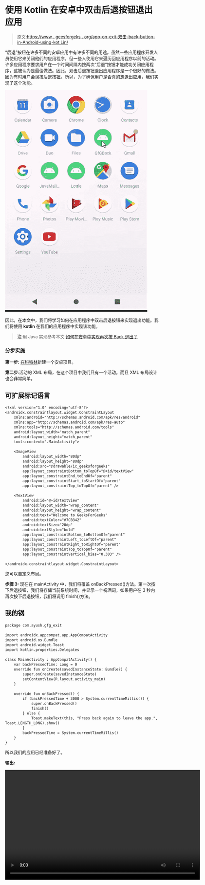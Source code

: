 # 使用 Kotlin 在安卓中双击后退按钮退出应用

> 原文:[https://www . geesforgeks . org/app-on-exit-双击-back-button-in-Android-using-kot Lin/](https://www.geeksforgeeks.org/exit-from-app-on-double-click-of-back-button-in-android-using-kotlin/)

“后退”按钮在许多不同的安卓应用中有许多不同的用途。虽然一些应用程序开发人员使用它来关闭他们的应用程序，但一些人使用它来遍历回应用程序以前的活动。许多应用程序要求用户在一个时间间隔内按两次“后退”按钮才能成功关闭应用程序，这被认为是最佳做法。因此，双击后退按钮退出应用程序是一个很好的做法。因为有时用户会误按后退按钮。所以，为了确保用户是否真的想退出应用，我们实现了这个功能。

![](img/8fabe52b49e77c49349e45e1e7ae3c60.png)

因此，在本文中，我们将学习如何在应用程序中双击后退按钮来实现退出功能。我们将使用 **kotlin** 在我们的应用程序中实现该功能。

> **注**:用 Java 实现参考本文:[如何在安卓中实现再次按 Back 退出？](https://www.geeksforgeeks.org/how-to-implement-press-back-again-to-exit-in-android/)

### **分步实施**

**第一步:** [在科特林](https://www.geeksforgeeks.org/how-to-create-project-in-android-studio-using-kotlin/)新建一个安卓项目。

**第二步**:活动的 XML 布局，在这个项目中我们只有一个活动。而且 XML 布局设计也会非常简单。

## 可扩展标记语言

```
<?xml version="1.0" encoding="utf-8"?>
<androidx.constraintlayout.widget.ConstraintLayout 
    xmlns:android="http://schemas.android.com/apk/res/android"
    xmlns:app="http://schemas.android.com/apk/res-auto"
    xmlns:tools="http://schemas.android.com/tools"
    android:layout_width="match_parent"
    android:layout_height="match_parent"
    tools:context=".MainActivity">

    <ImageView
        android:layout_width="80dp"
        android:layout_height="80dp"     
        android:src="@drawable/ic_geeksforgeeks"
        app:layout_constraintBottom_toTopOf="@+id/textView"
        app:layout_constraintEnd_toEndOf="parent"
        app:layout_constraintStart_toStartOf="parent"
        app:layout_constraintTop_toTopOf="parent" />

    <TextView
        android:id="@+id/textView"
        android:layout_width="wrap_content"
        android:layout_height="wrap_content"
        android:text="Welcome to GeeksForGeeks"
        android:textColor="#7CB342"
        android:textSize="20dp"
        android:textStyle="bold"
        app:layout_constraintBottom_toBottomOf="parent"
        app:layout_constraintLeft_toLeftOf="parent"
        app:layout_constraintRight_toRightOf="parent"
        app:layout_constraintTop_toTopOf="parent"
        app:layout_constraintVertical_bias="0.303" />

</androidx.constraintlayout.widget.ConstraintLayout>
```

您可以自定义布局。

**步骤 3:** 现在在 mainActivity 中，我们将覆盖 onBackPressed()方法。第一次按下后退按钮，我们将存储当前系统时间，并显示一个祝酒词。如果用户在 3 秒内再次按下后退按钮，我们将调用 finish()方法。

## 我的锅

```
package com.ayush.gfg_exit

import androidx.appcompat.app.AppCompatActivity
import android.os.Bundle
import android.widget.Toast
import kotlin.properties.Delegates

class MainActivity : AppCompatActivity() {
    var backPressedTime: Long = 0
    override fun onCreate(savedInstanceState: Bundle?) {
        super.onCreate(savedInstanceState)
        setContentView(R.layout.activity_main)
    }

    override fun onBackPressed() {
        if (backPressedTime + 3000 > System.currentTimeMillis()) {
            super.onBackPressed()
            finish()
        } else {
            Toast.makeText(this, "Press back again to leave the app.", Toast.LENGTH_LONG).show()
        }
        backPressedTime = System.currentTimeMillis()
    }
}
```

所以我们的应用已经准备好了。

**输出:**

<video class="wp-video-shortcode" id="video-727181-1" width="640" height="360" preload="metadata" controls=""><source type="video/mp4" src="https://media.geeksforgeeks.org/wp-content/uploads/20211201221015/video_2021-12-01_22-08-02.mp4?_=1">[https://media.geeksforgeeks.org/wp-content/uploads/20211201221015/video_2021-12-01_22-08-02.mp4](https://media.geeksforgeeks.org/wp-content/uploads/20211201221015/video_2021-12-01_22-08-02.mp4)</video>